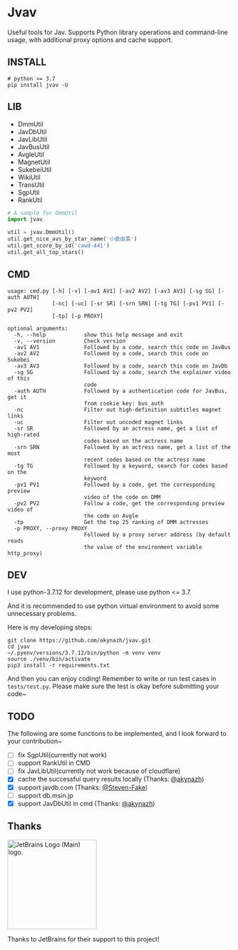 # Jvav

Useful tools for Jav. Supports Python library operations and command-line usage, with additional proxy options and cache support.

## INSTALL

```
# python >= 3.7
pip install jvav -U
```

## LIB

- DmmUtil
- JavDbUtil
- JavLibUtil
- JavBusUtil
- AvgleUtil
- MagnetUtil
- SukebeiUtil
- WikiUtil
- TransUtil
- SgpUtil
- RankUtil

```py
# A sample for DmmUtil
import jvav

util = jvav.DmmUtil()
util.get_nice_avs_by_star_name('小倉由菜')
util.get_score_by_id('cawd-441')
util.get_all_top_stars()
```

## CMD

```shell
usage: cmd.py [-h] [-v] [-av1 AV1] [-av2 AV2] [-av3 AV3] [-sg SG] [-auth AUTH]
              [-nc] [-uc] [-sr SR] [-srn SRN] [-tg TG] [-pv1 PV1] [-pv2 PV2]
              [-tp] [-p PROXY]

optional arguments:
  -h, --help            show this help message and exit
  -v, --version         Check version
  -av1 AV1              Followed by a code, search this code on JavBus
  -av2 AV2              Followed by a code, search this code on Sukebei
  -av3 AV3              Followed by a code, search this code on JavDb
  -sg SG                Followed by a code, search the explainer video of this
                        code
  -auth AUTH            Followed by a authentication code for JavBus, get it
                        from cookie key: bus_auth
  -nc                   Filter out high-definition subtitles magnet links
  -uc                   Filter out uncoded magnet links
  -sr SR                Followed by an actress name, get a list of high-rated
                        codes based on the actress name
  -srn SRN              Followed by an actress name, get a list of the most
                        recent codes based on the actress name
  -tg TG                Followed by a keyword, search for codes based on the
                        keyword
  -pv1 PV1              Followed by a code, get the corresponding preview
                        video of the code on DMM
  -pv2 PV2              Follow a code, get the corresponding preview video of
                        the code on Avgle
  -tp                   Get the top 25 ranking of DMM actresses
  -p PROXY, --proxy PROXY
                        Followed by a proxy server address (by default reads
                        the value of the environment variable http_proxy)
```

## DEV

I use python-3.7.12 for development, please use python <= 3.7. 

And it is recommended to use python virtual environment to avoid some unnecessary problems.

Here is my developing steps:

```shell
git clone https://github.com/akynazh/jvav.git
cd jvav
~/.pyenv/versions/3.7.12/bin/python -m venv venv
source ./venv/bin/activate
pip3 install -r requirements.txt
```

And then you can enjoy coding! Remember to write or run test cases in `tests/test.py`.
Please make sure the test is okay before submitting your code~

## TODO

The following are some functions to be implemented, and I look forward to your contribution~ 

- [ ] fix SgpUtil(currently not work)
- [ ] support RankUtil in CMD
- [ ] fix JavLibUtil(currently not work because of cloudflare)
- [x] cache the successful query results locally (Thanks: [@akynazh](https://github.com/akynazh))
- [x] support javdb.com (Thanks: [@Steven-Fake](https://github.com/Steven-Fake))
- [ ] support db.msin.jp
- [x] support JavDbUtil in cmd (Thanks: [@akynazh](https://github.com/akynazh))

## Thanks

<a href="https://www.jetbrains.com/">
<img src="https://resources.jetbrains.com/storage/products/company/brand/logos/jb_beam.png" alt="JetBrains Logo (Main) logo." style="width: 200px;"></a>

Thanks to JetBrains for their support to this project!